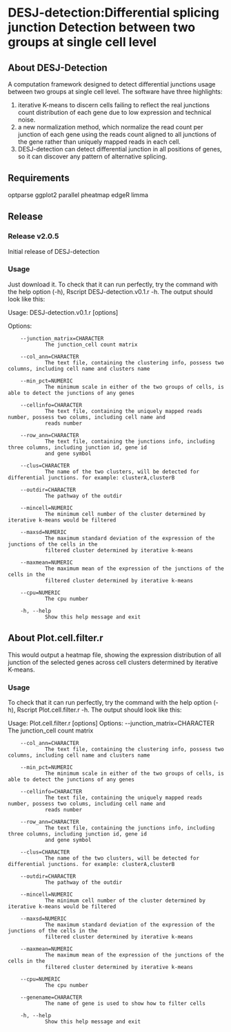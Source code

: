 # DESJ-detection:Differential splicing junction Detection between two groups at single cell level

## About DESJ-Detection


A computation framework designed to detect differential junctions usage between two groups at single cell level. The software have three highlights:
1. iterative K-means to discern cells failing to reflect the real junctions count distribution of each gene due to low expression and technical noise. 
2. a new normalization method, which normalize the read count per junction of each gene using the reads count aligned to all junctions of the gene rather than uniquely mapped reads in each cell. 
3. DESJ-detection can detect differential junction in all positions of genes, so it can discover any pattern of alternative splicing.

## Requirements
optparse
ggplot2
parallel
pheatmap
edgeR
limma

## Release

### Release v2.0.5
Initial release of DESJ-detection

### Usage
Just download it. To check that it can run perfectly, try the command with the help option (-h), Rscript DESJ-detection.v0.1.r  -h. The output should look like this:

Usage: DESJ-detection.v0.1.r [options]

Options:


        --junction_matrix=CHARACTER
                The junction_cell count matrix

        --col_ann=CHARACTER
                The text file, containing the clustering info, possess two columns, including cell name and clusters name

        --min_pct=NUMERIC
                The minimum scale in either of the two groups of cells, is able to detect the junctions of any genes

        --cellinfo=CHARACTER
                The text file, containing the uniquely mapped reads number, possess two colums, including cell name and
                reads number

        --row_ann=CHARACTER
                The text file, containing the junctions info, including three columns, including junction id, gene id
                and gene symbol

        --clus=CHARACTER
                The name of the two clusters, will be detected for differential junctions. for example: clusterA,clusterB

        --outdir=CHARACTER
                The pathway of the outdir

        --mincell=NUMERIC
                The minimum cell number of the cluster determined by iterative k-means would be filtered

        --maxsd=NUMERIC
                The maximum standard deviation of the expression of the junctions of the cells in the
                filtered cluster determined by iterative k-means

        --maxmean=NUMERIC
                The maximum mean of the expression of the junctions of the cells in the
                filtered cluster determined by iterative k-means

        --cpu=NUMERIC
                The cpu number

        -h, --help
                Show this help message and exit

## About Plot.cell.filter.r
This would output a heatmap file, showing the expression distribution of all junction of the selected genes across cell clusters determined by iterative K-means. 

### Usage
To check that it can run perfectly, try the command with the help option (-h), Rscript Plot.cell.filter.r  -h. The output should look like this:

Usage: Plot.cell.filter.r [options]
Options:
        --junction_matrix=CHARACTER
                The junction_cell count matrix

        --col_ann=CHARACTER
                The text file, containing the clustering info, possess two columns, including cell name and clusters name

        --min_pct=NUMERIC
                The minimum scale in either of the two groups of cells, is able to detect the junctions of any genes

        --cellinfo=CHARACTER
                The text file, containing the uniquely mapped reads number, possess two colums, including cell name and
                reads number

        --row_ann=CHARACTER
                The text file, containing the junctions info, including three columns, including junction id, gene id
                and gene symbol

        --clus=CHARACTER
                The name of the two clusters, will be detected for differential junctions. for example: clusterA,clusterB

        --outdir=CHARACTER
                The pathway of the outdir

        --mincell=NUMERIC
                The minimum cell number of the cluster determined by iterative k-means would be filtered

        --maxsd=NUMERIC
                The maximum standard deviation of the expression of the junctions of the cells in the
                filtered cluster determined by iterative k-means

        --maxmean=NUMERIC
                The maximum mean of the expression of the junctions of the cells in the
                filtered cluster determined by iterative k-means

        --cpu=NUMERIC
                The cpu number

        --genename=CHARACTER
                The name of gene is used to show how to filter cells

        -h, --help
                Show this help message and exit


